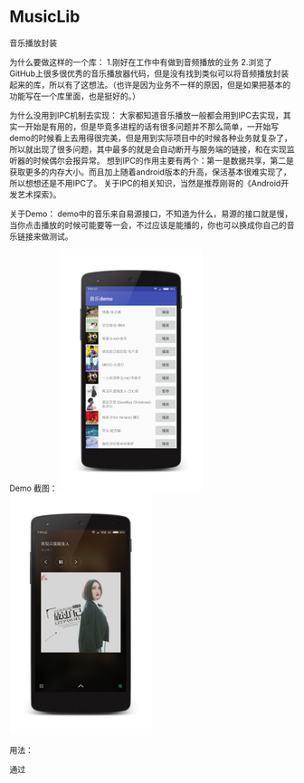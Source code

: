 # MusicLib
音乐播放封装

为什么要做这样的一个库：
1.刚好在工作中有做到音频播放的业务
2.浏览了GitHub上很多很优秀的音乐播放器代码，但是没有找到类似可以将音频播放封装起来的库，所以有了这想法。（也许是因为业务不一样的原因，但是如果把基本的功能写在一个库里面，也是挺好的。）

为什么没用到IPC机制去实现：
大家都知道音乐播放一般都会用到IPC去实现，其实一开始是有用的，但是毕竟多进程的话有很多问题并不那么简单，一开始写demo的时候看上去用得很完美，但是用到实际项目中的时候各种业务就复杂了，所以就出现了很多问题，其中最多的就是会自动断开与服务端的链接，和在实现监听器的时候偶尔会报异常。
想到IPC的作用主要有两个：第一是数据共享，第二是获取更多的内存大小。而且加上随着android版本的升高，保活基本很难实现了，所以想想还是不用IPC了。
关于IPC的相关知识，当然是推荐刚哥的《Android开发艺术探索》。

关于Demo：
demo中的音乐来自易源接口，不知道为什么，易源的接口就是慢，当你点击播放的时候可能要等一会，不过应该是能播的，你也可以换成你自己的音乐链接来做测试。


Demo 截图：
<a href="art/image1.png"><img src="art/image1.png" width="50%"/></a>
<a href="art/image2.png"><img src="art/image2.png" width="50%"/></a>

用法：

通过